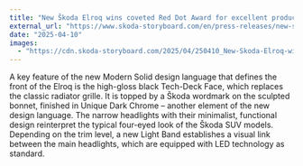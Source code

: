 ```yaml
---
title: "New Škoda Elroq wins coveted Red Dot Award for excellent product design"
external_url: "https://www.skoda-storyboard.com/en/press-releases/new-skoda-elroq-wins-coveted-red-dot-award-for-excellent-product-design/"
date: "2025-04-10"
images:
  - "https://cdn.skoda-storyboard.com/2025/04/250410_New-Skoda-Elroq-wins-coveted-Red-Dot-Award-1_c3b55ed6-1440x954.jpg"
---
```


A key feature of the new Modern Solid design language that defines the front of the Elroq is the high-gloss black Tech-Deck Face, which replaces the classic radiator grille. It is topped by a Škoda wordmark on the sculpted bonnet, finished in Unique Dark Chrome – another element of the new design language. The narrow headlights with their minimalist, functional design reinterpret the typical four-eyed look of the Škoda SUV models. Depending on the trim level, a new Light Band establishes a visual link between the main headlights, which are equipped with LED technology as standard.